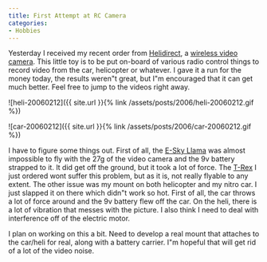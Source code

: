 ```yaml
---
title: First Attempt at RC Camera
categories:
- Hobbies
---
```


Yesterday I received my recent order from [Helidirect](http://www.helidirect.com/), a [wireless video camera](http://www.helidirect.com/product_info.php?cPath=72&products_id=795). This little toy is to be put on-board of various radio control things to record video from the car, helicopter or whatever. I gave it a run for the money today, the results weren"t great, but I"m encouraged that it can get much better. Feel free to jump to the videos right away.

![heli-20060212]({{ site.url }}{% link /assets/posts/2006/heli-20060212.gif %})

![car-20060212]({{ site.url }}{% link /assets/posts/2006/car-20060212.gif %})

I have to figure some things out. First of all, the [E-Sky Llama](http://www.helidirect.com/product_info.php?cPath=29&products_id=594) was almost impossible to fly with the 27g of the video camera and the 9v battery strapped to it. It did get off the ground, but it took a lot of force. The [T-Rex](http://www.helidirect.com/product_info.php?cPath=29&products_id=1001) I just ordered wont suffer this problem, but as it is, not really flyable to any extent. The other issue was my mount on both helicopter and my nitro car. I just slapped it on there which didn"t work so hot. First of all, the car throws a lot of force around and the 9v battery flew off the car. On the heli, there is a lot of vibration that messes with the picture. I also think I need to deal with interference off of the electric motor.

I plan on working on this a bit. Need to develop a real mount that attaches to the car/heli for real, along with a battery carrier. I"m hopeful that will get rid of a lot of the video noise.
